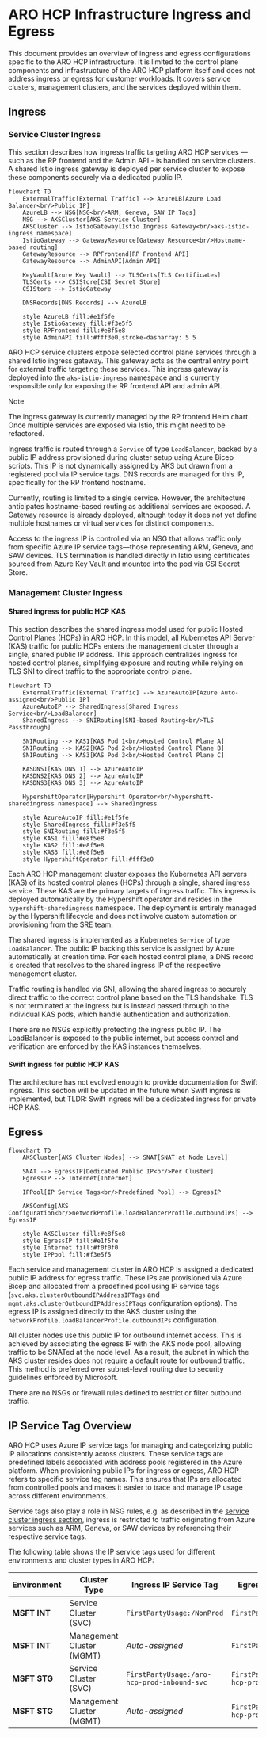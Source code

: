 # ARO HCP Infrastructure Ingress and Egress

This document provides an overview of ingress and egress configurations specific to the ARO HCP infrastructure. It is limited to the control plane components and infrastructure of the ARO HCP platform itself and does not address ingress or egress for customer workloads. It covers service clusters, management clusters, and the services deployed within them.

## Ingress

### Service Cluster Ingress

This section describes how ingress traffic targeting ARO HCP services — such as the RP frontend and the Admin API - is handled on service clusters. A shared Istio ingress gateway is deployed per service cluster to expose these components securely via a dedicated public IP.

```mermaid
flowchart TD
    ExternalTraffic[External Traffic] --> AzureLB[Azure Load Balancer<br/>Public IP]
    AzureLB --> NSG[NSG<br/>ARM, Geneva, SAW IP Tags]
    NSG --> AKSCluster[AKS Service Cluster]
    AKSCluster --> IstioGateway[Istio Ingress Gateway<br/>aks-istio-ingress namespace]
    IstioGateway --> GatewayResource[Gateway Resource<br/>Hostname-based routing]
    GatewayResource --> RPFrontend[RP Frontend API]
    GatewayResource --> AdminAPI[Admin API]

    KeyVault[Azure Key Vault] --> TLSCerts[TLS Certificates]
    TLSCerts --> CSIStore[CSI Secret Store]
    CSIStore --> IstioGateway

    DNSRecords[DNS Records] --> AzureLB

    style AzureLB fill:#e1f5fe
    style IstioGateway fill:#f3e5f5
    style RPFrontend fill:#e8f5e8
    style AdminAPI fill:#fff3e0,stroke-dasharray: 5 5
```

ARO HCP service clusters expose selected control plane services through a shared Istio ingress gateway. This gateway acts as the central entry point for external traffic targeting these services. This ingress gateway is deployed into the `aks-istio-ingress` namespace and is currently responsible only for exposing the RP frontend API and admin API.

> [!NOTE]
> The ingress gateway is currently managed by the RP frontend Helm chart. Once multiple services are exposed via Istio, this might need to be refactored.

Ingress traffic is routed through a `Service` of type `LoadBalancer`, backed by a public IP address provisioned during cluster setup using Azure Bicep scripts. This IP is not dynamically assigned by AKS but drawn from a registered pool via IP service tags. DNS records are managed for this IP, specifically for the RP frontend hostname.

Currently, routing is limited to a single service. However, the architecture anticipates hostname-based routing as additional services are exposed. A Gateway resource is already deployed, although today it does not yet define multiple hostnames or virtual services for distinct components.

Access to the ingress IP is controlled via an NSG that allows traffic only from specific Azure IP service tags—those representing ARM, Geneva, and SAW devices. TLS termination is handled directly in Istio using certificates sourced from Azure Key Vault and mounted into the pod via CSI Secret Store.

### Management Cluster Ingress

#### Shared ingress for public HCP KAS

This section describes the shared ingress model used for public Hosted Control Planes (HCPs) in ARO HCP. In this model, all Kubernetes API Server (KAS) traffic for public HCPs enters the management cluster through a single, shared public IP address. This approach centralizes ingress for hosted control planes, simplifying exposure and routing while relying on TLS SNI to direct traffic to the appropriate control plane.

```mermaid
flowchart TD
    ExternalTraffic[External Traffic] --> AzureAutoIP[Azure Auto-assigned<br/>Public IP]
    AzureAutoIP --> SharedIngress[Shared Ingress Service<br/>LoadBalancer]
    SharedIngress --> SNIRouting[SNI-based Routing<br/>TLS Passthrough]

    SNIRouting --> KAS1[KAS Pod 1<br/>Hosted Control Plane A]
    SNIRouting --> KAS2[KAS Pod 2<br/>Hosted Control Plane B]
    SNIRouting --> KAS3[KAS Pod 3<br/>Hosted Control Plane C]

    KASDNS1[KAS DNS 1] --> AzureAutoIP
    KASDNS2[KAS DNS 2] --> AzureAutoIP
    KASDNS3[KAS DNS 3] --> AzureAutoIP

    HypershiftOperator[Hypershift Operator<br/>hypershift-sharedingress namespace] --> SharedIngress

    style AzureAutoIP fill:#e1f5fe
    style SharedIngress fill:#f3e5f5
    style SNIRouting fill:#f3e5f5
    style KAS1 fill:#e8f5e8
    style KAS2 fill:#e8f5e8
    style KAS3 fill:#e8f5e8
    style HypershiftOperator fill:#fff3e0
```

Each ARO HCP management cluster exposes the Kubernetes API servers (KAS) of its hosted control planes (HCPs) through a single, shared ingress service. These KAS are the primary targets of ingress traffic. This ingress is deployed automatically by the Hypershift operator and resides in the `hypershift-sharedingress` namespace. The deployment is entirely managed by the Hypershift lifecycle and does not involve custom automation or provisioning from the SRE team.

The shared ingress is implemented as a Kubernetes `Service` of type `LoadBalancer`. The public IP backing this service is assigned by Azure automatically at creation time. For each hosted control plane, a DNS record is created that resolves to the shared ingress IP of the respective management cluster.

Traffic routing is handled via SNI, allowing the shared ingress to securely direct traffic to the correct control plane based on the TLS handshake. TLS is not terminated at the ingress but is instead passed through to the individual KAS pods, which handle authentication and authorization.

There are no NSGs explicitly protecting the ingress public IP. The LoadBalancer is exposed to the public internet, but access control and verification are enforced by the KAS instances themselves.

#### Swift ingress for public HCP KAS

The architecture has not evolved enough to provide documentation for Swift ingress. This section will be updated in the future when Swift ingress is implemented, but TLDR: Swift ingress will be a dedicated ingress for private HCP KAS.

## Egress

```mermaid
flowchart TD
    AKSCluster[AKS Cluster Nodes] --> SNAT[SNAT at Node Level]

    SNAT --> EgressIP[Dedicated Public IP<br/>Per Cluster]
    EgressIP --> Internet[Internet]

    IPPool[IP Service Tags<br/>Predefined Pool] --> EgressIP

    AKSConfig[AKS Configuration<br/>networkProfile.loadBalancerProfile.outboundIPs] --> EgressIP

    style AKSCluster fill:#e8f5e8
    style EgressIP fill:#e1f5fe
    style Internet fill:#f0f0f0
    style IPPool fill:#f3e5f5
```

Each service and management cluster in ARO HCP is assigned a dedicated public IP address for egress traffic. These IPs are provisioned via Azure Bicep and allocated from a predefined pool using IP service tags (`svc.aks.clusterOutboundIPAddressIPTags` and `mgmt.aks.clusterOutboundIPAddressIPTags` configuration options). The egress IP is assigned directly to the AKS cluster using the `networkProfile.loadBalancerProfile.outboundIPs` configuration.

All cluster nodes use this public IP for outbound internet access. This is achieved by associating the egress IP with the AKS node pool, allowing traffic to be SNATed at the node level. As a result, the subnet in which the AKS cluster resides does not require a default route for outbound traffic. This method is preferred over subnet-level routing due to security guidelines enforced by Microsoft.

There are no NSGs or firewall rules defined to restrict or filter outbound traffic.

## IP Service Tag Overview

ARO HCP uses Azure IP service tags for managing and categorizing public IP allocations consistently across clusters. These service tags are predefined labels associated with address pools registered in the Azure platform. When provisioning public IPs for ingress or egress, ARO HCP refers to specific service tag names. This ensures that IPs are allocated from controlled pools and makes it easier to trace and manage IP usage across different environments.

Service tags also play a role in NSG rules, e.g. as described in the [service cluster ingress section](#service-cluster-ingress), ingress is restricted to traffic originating from Azure services such as ARM, Geneva, or SAW devices by referencing their respective service tags.

The following table shows the IP service tags used for different environments and cluster types in ARO HCP:

| Environment | Cluster Type | Ingress IP Service Tag | Egress IP Service Tag |
|-------------|--------------|------------------------|----------------------|
| **MSFT INT** | Service Cluster (SVC) | `FirstPartyUsage:/NonProd` | `FirstPartyUsage:/NonProd` |
| **MSFT INT** | Management Cluster (MGMT) | *Auto-assigned* | `FirstPartyUsage:/NonProd` |
| **MSFT STG** | Service Cluster (SVC) | `FirstPartyUsage:/aro-hcp-prod-inbound-svc` | `FirstPartyUsage:/aro-hcp-prod-outbound-svc` |
| **MSFT STG** | Management Cluster (MGMT) | *Auto-assigned* | `FirstPartyUsage:/aro-hcp-prod-outbound-cx` |
